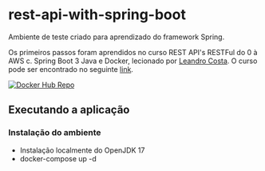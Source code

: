 # rest-api-with-spring-boot

Ambiente de teste criado para aprendizado do framework Spring.

Os primeiros passos foram aprendidos no curso REST API's RESTFul do 0 à AWS c. Spring Boot 3 Java e Docker, lecionado por [Leandro Costa](https://www.udemy.com/user/leandro-da-costa-goncalves/). O curso pode ser encontrado no seguinte [link](https://www.udemy.com/course/restful-apis-do-0-a-nuvem-com-springboot-e-docker/).

[![Docker Hub Repo](https://img.shields.io/docker/pulls/igormartinez/restapiwithspringboot.svg)](https://hub.docker.com/repository/docker/igormartinez/restapiwithspringboot)

## Executando a aplicação

### Instalação do ambiente
- Instalação localmente do OpenJDK 17
- docker-compose up -d
